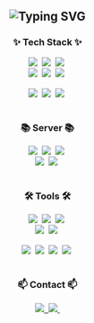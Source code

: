 <!--타이틀 부분-->
<div align="center">
  <h2>
  <img src="https://readme-typing-svg.demolab.com?font=Fira+Code&size=40&pause=1000&color=000000&random=false&width=460&height=70&lines=Welcom+to+My+Github" alt="Typing SVG">
  </h2>
</div>

<!--내용 부분-->
<h3 align="center">✨ Tech Stack ✨</h3>
<div align="center">
  <img src="https://img.shields.io/badge/react-20232a.svg?style=for-the-badge&logo=react&logoColor=61DAFB" />&nbsp
  <img src="https://img.shields.io/badge/javascript-F7DF1E.svg?style=for-the-badge&logo=javascript&logoColor=20232a" />&nbsp
  <img src="https://img.shields.io/badge/html5-E34F26.svg?style=for-the-badge&logo=html5&logoColor=white" />&nbsp
</div>

<div align="center">
  <img src="https://img.shields.io/badge/reactnative-20232a.svg?style=for-the-badge&logo=react&logoColor=61DAFB" />&nbsp
  <img src="https://img.shields.io/badge/styled--components-DB7093?style=for-the-badge&logo=styled-components&logoColor=ffd35b" />&nbsp
  <img src="https://img.shields.io/badge/css3-1572B6.svg?style=for-the-badge&logo=css3&logoColor=white" />&nbsp
</div>

<br>

<div align="center">
  <img src="https://img.shields.io/badge/python-3670A0?style=for-the-badge&logo=python&logoColor=ffdd54" />&nbsp
  <img src="https://img.shields.io/badge/java-150458.svg?style=for-the-badge&logo=java&logoColor=white" />&nbsp
  <img src="https://img.shields.io/badge/springboot-F3F3F3.svg?style=for-the-badge&logo=spring-boot&logoColor=6DB33F" />&nbsp
</div>

<br>

<h3 align="center">📚 Server 📚</h3>
<div align="center">
  <img src="https://img.shields.io/badge/postgresql-4169E1.svg?style=for-the-badge&logo=postgresql&logoColor=white" />&nbsp
  <img src="https://img.shields.io/badge/oracledb-F80000.svg?style=for-the-badge&logo=oracle&logoColor=white" />&nbsp
  <img src="https://img.shields.io/badge/mysql-4479A1.svg?style=for-the-badge&logo=mysql&logoColor=white" />&nbsp
</div>

<div align="center">
  <img src="https://img.shields.io/badge/mongodb-F3F3F3.svg?style=for-the-badge&logo=mongodb&logoColor=47a248" />&nbsp
  <img src="https://img.shields.io/badge/firebase-dd2c00?style=for-the-badge&logo=firebase&logoColor=white" />&nbsp
</div>

<br>

<h3 align="center">🛠 Tools 🛠</h3>
<div align="center">
  <img src="https://img.shields.io/badge/git-F05033.svg?style=for-the-badge&logo=git&logoColor=white" />&nbsp
  <img src="https://img.shields.io/badge/github-181717.svg?style=for-the-badge&logo=github&logoColor=white" />&nbsp
  <img src="https://img.shields.io/badge/Notion-F3F3F3.svg?style=for-the-badge&logo=notion&logoColor=black" />&nbsp
</div>

<div align="center">
  <img src="https://img.shields.io/badge/slack-F3F3F3.svg?style=for-the-badge&logo=slack&logoColor=black" />&nbsp
  <img src="https://img.shields.io/badge/figma-F24E1E.svg?style=for-the-badge&logo=figma&logoColor=white" />&nbsp
</div>

<br>

<div align="center">
  <img src="https://img.shields.io/badge/VSCode-2C2C32.svg?style=for-the-badge&logo=visual-studio-code&logoColor=22ABF3" />&nbsp
  <img src="https://img.shields.io/badge/IntelliJ-F37726.svg?style=for-the-badge&logo=IntelliJ-IDEA&logoColor=white" />&nbsp
  <img src="https://img.shields.io/badge/pyCharm-F9AB00.svg?style=for-the-badge&logo=pyCharm&logoColor=white" />&nbsp
  <img src="https://img.shields.io/badge/android--studio-34A853.svg?style=for-the-badge&logo=android-studio&logoColor=white" />&nbsp
</div>

<br>

<h3 align="center">📫 Contact 📫</h3>
<div align="center">
  <a href="https://blog.naver.com/koding3882">
    <img src="https://img.shields.io/badge/Velog-1EBC8F?style=for-the-badge&logo=velog&logoColor=white" />&nbsp
  </a>
  <a href="mailto:dbsruaqls123@gmail.com">
    <img
      src="https://img.shields.io/badge/dbsruaqls123@gmail.com-D14836?style=for-the-badge&logo=gmail&logoColor=white"/>&nbsp
  </a>
</div>
